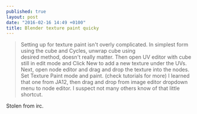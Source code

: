 ```yaml
---
published: true
layout: post
date: "2016-02-16 14:49 +0100"
title: Blender texture paint quicky
---
```


> Setting up for texture paint isn't overly complicated. In simplest form using the cube and Cycles, unwrap cube using      
> desired method, doesn't really matter. Then open UV editor with cube still in edit mode and Click New to add a new texture
> under the UVs. Next, open node editor and drag and drop the texture into the nodes. Set Texture Paint mode and paint. (check tutorials for more)
> I learned that one from JA12, then drag and drop from image editor dropdown menu to node editor. I suspect not many others
> know of that little shortcut.                

Stolen from irc.
